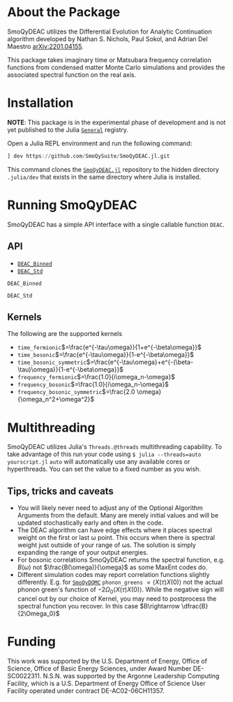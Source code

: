 # About the Package

SmoQyDEAC utilizes the Differential Evolution for Analytic Continuation algorithm developed by Nathan S. Nichols, Paul Sokol, and Adrian Del Maestro [arXiv:2201.04155](https://arxiv.org/abs/2201.04155).

This package takes imaginary time or Matsubara frequency correlation functions from condensed matter Monte Carlo simulations and provides the associated spectral function on the real axis. 

# Installation

**NOTE**: This package is in the experimental phase of development and is not yet published to the Julia [`General`](https://github.com/JuliaRegistries/General.git) registry.

Open a Julia REPL environment and run the following command:
```julia
] dev https://github.com/SmoQySuite/SmoQyDEAC.jl.git
```
This command clones the [`SmoQyDEAC.jl`](https://github.com/SmoQySuite/SmoQyDEAC.jl.git) repository to the hidden directory `.julia/dev` that exists in the same directory where Julia is installed.

# Running SmoQyDEAC

SmoQyDEAC has a simple API interface with a single callable function `DEAC`.

## API
- [`DEAC_Binned`](@ref)
- [`DEAC_Std`](@ref)

```@docs
DEAC_Binned
```
```@docs
DEAC_Std
```

## Kernels
The following are the supported kernels
- `time_fermionic`$=\frac{e^{-\tau\omega}}{1+e^{-\beta\omega}}$
- `time_bosonic`$=\frac{e^{-\tau\omega}}{1-e^{-\beta\omega}}$
- `time_bosonic_symmetric`$=\frac{e^{-\tau\omega}+e^{-(\beta-\tau)\omega}}{1-e^{-\beta\omega}}$
- `frequency_fermionic`$=\frac{1.0}{i\omega_n-\omega}$
- `frequency_bosonic`$=\frac{1.0}{i\omega_n-\omega}$
- `frequency_bosonic_symmetric`$=\frac{2.0 \omega}{\omega_n^2+\omega^2}$

# Multithreading
SmoQyDEAC utilizes Julia's `Threads.@threads` multithreading capability. To take advantage of this run your code using 
```$ julia --threads=auto yourscript.jl```
`auto` will automatically use any available cores or hyperthreads. You can set the value to a fixed number as you wish.

## Tips, tricks and caveats

- You will likely never need to adjust any of the Optional Algorithm Arguments from the default. Many are merely initial values and will be updated stochastically early and often in the code.
- The DEAC algorithm can have edge effects where it places spectral weight on the first or last ω point. This occurs when there is spectral weight just outside of your range of ωs. The solution is simply expanding the range of your output energies.
- For bosonic correlations SmoQyDEAC returns the spectral function, e.g. $B(\omega)$ not $\frac{B(\omega)}{\omega}$ as some MaxEnt codes do.
- Different simulation codes may report correlation functions slightly differently. E.g. for [`SmoQyDQMC`](https://github.com/SmoQySuite/SmoQyDQMC.jl) `phonon_greens` $=\langle X(\tau)X(0)\rangle$ not the actual phonon green's function of $-2\Omega_0\langle X(\tau)X(0)\rangle$. While the negative sign will cancel out by our choice of Kernel, you may need to postprocess the spectral function you recover. In this case $B\rightarrow \dfrac{B}{2\Omega_0}$

# Funding
This work was supported by the U.S. Department of Energy, Office of Science, Office of Basic Energy Sciences, under Award Number DE-SC0022311. N.S.N. was supported by the Argonne Leadership Computing Facility, which is a U.S. Department of Energy Office of Science User Facility operated under contract DE-AC02-06CH11357. 
